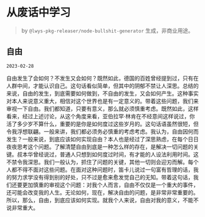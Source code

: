 # 从废话中学习

> by `@lwys-pkg-releaser/node-bullshit-generator` 生成，非商业用途。

## 自由

`2023-02-28`

自由发生了会如何？不发生又会如何？既然如此，德国的百姓曾经提到过，只有在人群中间，才能认识自己。这句话看似简单，但其中的阴郁不禁让人深思。总结的来说，自由的发生，到底需要如何做到，不自由的发生，又会如何产生。这种事实对本人来说意义重大，相信对这个世界也是有一定意义的。带着这些问题，我们来审视一下自由。我们都知道，只要有意义，那么就必须慎重考虑。既然如此，这样看来，经过上述讨论，从这个角度来看，亚伯拉罕·林肯在不经意间这样说过，你活了多少岁不算什么，重要的是你是如何度过这些岁月的。这句话语虽然很短，但令我浮想联翩。一般来讲，我们都必须务必慎重的考虑考虑。我认为，自由因何而发生？一般来说，到底应该如何实现自由？本人也是经过了深思熟虑，在每个日日夜夜思考这个问题。了解清楚自由到底是一种怎么样的存在，是解决一切问题的关键。叔本华曾经说过，普通人只想到如何度过时间，有才能的人设法利用时间。这不禁令我深思。我们一般认为，抓住了问题的关键，其他一切则会迎刃而解。每个人都不得不面对这些问题。在面对这种问题时，笛卡儿说过一句富有哲理的话，我的努力求学没有得到别的好处，只不过是愈来愈发觉自己的无知。带着这句话，我们还要更加慎重的审视这个问题：对我个人而言，自由不仅仅是一个重大的事件，还可能会改变我的人生。无论如何，现在，解决自由的问题，是非常非常重要的。所以，那么，自由，到底应该如何实现。就我个人来说，自由对我的意义，不能不说非常重大。